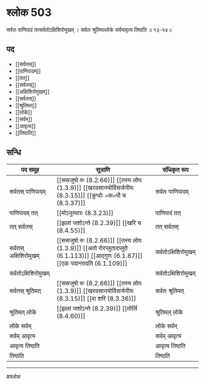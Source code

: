 # श्लोक 503

सर्वतः पाणिपादं तत्सर्वतोऽक्षिशिरोमुखम् ।
सर्वतः श्रुतिमल्लोके सर्वमावृत्य तिष्ठति ॥ १३-१४॥


## पद 

- [[सर्वतस्]]
- [[पाणिपादम्]]
- [[तत्]]
- [[सर्वतस्]]
- [[अक्षिशिरोमुखम्]]
- [[सर्वतस्]]
- [[श्रुतिमत्]]
- [[लोके]]
- [[सर्वम्]]
- [[आवृत्य]]
- [[तिष्ठति]]

## सन्धि

| पद समूह | सूत्राणि | संधिकृत रूप |
| ----- | ----- | ----- |
| सर्वतस् पाणिपादम् |  [[ससजुषो रुः (8.2.66)]] [[तस्य लोपः (1.3.9)]] [[खरवसानयोर्विसर्जनीयः (8.3.15)]] [[कुप्वोः ≍क≍पौ च (8.3.37)]] | सर्वतः पाणिपादम् |
| पाणिपादम् तत् |  [[मोऽनुस्वारः (8.3.23)]] | पाणिपादं तत् |
| तत् सर्वतस् |  [[झलां जशोऽन्ते (8.2.39)]] [[खरि च (8.4.55)]] | तत् सर्वतस् |
| सर्वतस् अक्षिशिरोमुखम् |  [[ससजुषो रुः (8.2.66)]] [[तस्य लोपः (1.3.9)]] [[अतो रोरप्लुतादप्लुते (6.1.113)]] [[आद्गुणः (6.1.87)]] [[एङः पदान्तादति (6.1.109)]] | सर्वतोऽक्षिशिरोमुखम् |
| सर्वतोऽक्षिशिरोमुखम् |  | सर्वतोऽक्षिशिरोमुखम् |
| सर्वतस् श्रुतिमत् |  [[ससजुषो रुः (8.2.66)]] [[तस्य लोपः (1.3.9)]] [[खरवसानयोर्विसर्जनीयः (8.3.15)]] [[वा शरि (8.3.36)]] | सर्वतः श्रुतिमत् |
| श्रुतिमत् लोके |  [[झलां जशोऽन्ते (8.2.39)]] [[तोर्लि (8.4.60)]] | श्रुतिमल् लोके |
| लोके सर्वम् |  | लोके सर्वम् |
| सर्वम् आवृत्य |  | सर्वम् आवृत्य |
| आवृत्य तिष्ठति |  | आवृत्य तिष्ठति |
| तिष्ठति |  | तिष्ठति |


---

#श्लोक